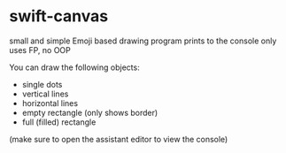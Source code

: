 swift-canvas
============
small and simple Emoji based drawing program
prints to the console
only uses FP, no OOP

You can draw the following objects:
* single dots
* vertical lines
* horizontal lines
* empty rectangle (only shows border)
* full (filled) rectangle


(make sure to open the assistant editor to view the console)
